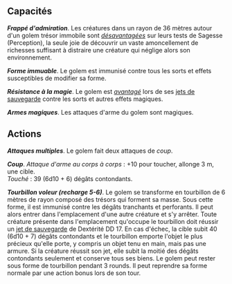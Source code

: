 ## Capacités
_**Frappé d'admiration**_. Les créatures dans un rayon de 36 mètres autour d'un golem trésor immobile sont [_désavantagées_](/utiliser-les-caracteristiques/#avantage-et-desavantage) sur leurs tests de Sagesse (Perception), la seule joie de découvrir un vaste amoncellement de richesses suffisant à distraire une créature qui néglige alors son environnement.

_**Forme immuable**_. Le golem est immunisé contre tous les sorts et effets susceptibles de modifier sa forme.

_**Résistance à la magie**_. Le golem est [_avantagé_](/utiliser-les-caracteristiques/#avantage-et-desavantage) lors de ses [jets de sauvegarde](/utiliser-les-caracteristiques/#jets-de-sauvegarde) contre les sorts et autres effets magiques.

_**Armes magiques**_. Les attaques d'arme du golem sont magiques.

## Actions
_**Attaques multiples**_. Le golem fait deux attaques de _coup_.

_**Coup**_. _Attaque d'arme au corps à corps_ : +10 pour toucher, allonge 3 m, une cible.  
_Touché_ : 39 (6d10 + 6) dégâts contondants.

_**Tourbillon voleur (recharge 5-6)**_. Le golem se transforme en tourbillon de 6 mètres de rayon composé des trésors qui forment sa masse. Sous cette forme, il est immunisé contre les dégâts tranchants et perforants. Il peut alors entrer dans l'emplacement d'une autre créature et s'y arrêter. Toute créature présente dans l'emplacement qu'occupe le tourbillon doit réussir un [jet de sauvegarde](/utiliser-les-caracteristiques/#jets-de-sauvegarde) de Dextérité DD 17. En cas d'échec, la cible subit 40 (6d10 + 7) dégâts contondants et le tourbillon emporte l'objet le plus précieux qu'elle porte, y compris un objet tenu en main, mais pas une armure. Si la créature réussit son jet, elle subit la moitié des dégâts contondants seulement et conserve tous ses biens. Le golem peut rester sous forme de tourbillon pendant 3 rounds. Il peut reprendre sa forme normale par une action bonus lors de son tour.
